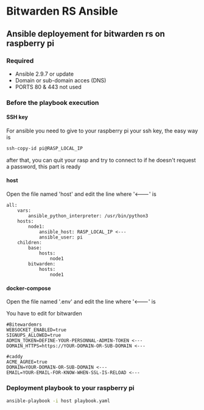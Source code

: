 # Bitwarden RS Ansible
## Ansible deployement for bitwarden rs on raspberry pi

### Required

* Ansible 2.9.7 or update
* Domain or sub-domain acces (DNS)
* PORTS 80 & 443 not used

### Before the playbook execution

#### SSH key

For ansible you need to give to your raspberry pi your ssh key, the easy way is 

``` bash
ssh-copy-id pi@RASP_LOCAL_IP
```

after that, you can quit your rasp and try to connect to if he doesn't request a password, this part is ready

#### host

Open the file named 'host' and edit the line where '<---' is

```
all:
    vars:
        ansible_python_interpreter: /usr/bin/python3
    hosts:
        node1:
            ansible_host: RASP_LOCAL_IP <---
            ansible_user: pi
    children:
        base:
            hosts:
                node1
        bitwarden:
            hosts:
                node1
```

#### docker-compose

Open the file named '.env' and edit the line where '<---' is
 
You have to edit for bitwarden
```
#Bitewardemrs
WEBSOCKET_ENABLED=true
SIGNUPS_ALLOWED=true
ADMIN_TOKEN=DEFINE-YOUR-PERSONNAL-ADMIN-TOKEN <---
DOMAIN_HTTPS=https://YOUR-DOMAIN-OR-SUB-DOMAIN <---

#caddy
ACME_AGREE=true
DOMAIN=YOUR-DOMAIN-OR-SUB-DOMAIN <---
EMAIL=YOUR-EMAIL-FOR-KNOW-WHEN-SSL-IS-RELOAD <---
```

### Deployment playbook to your raspberry pi

``` bash
ansible-playbook -i host playbook.yaml
```